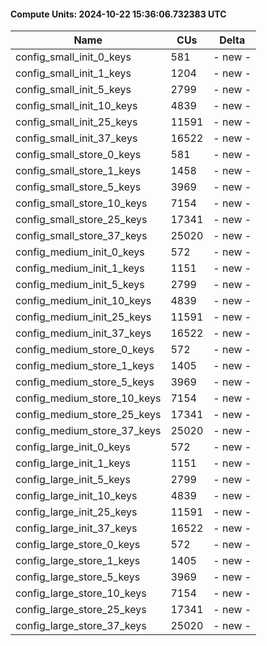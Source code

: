 #### Compute Units: 2024-10-22 15:36:06.732383 UTC

| Name | CUs | Delta |
|------|------|-------|
| config_small_init_0_keys | 581 | - new - |
| config_small_init_1_keys | 1204 | - new - |
| config_small_init_5_keys | 2799 | - new - |
| config_small_init_10_keys | 4839 | - new - |
| config_small_init_25_keys | 11591 | - new - |
| config_small_init_37_keys | 16522 | - new - |
| config_small_store_0_keys | 581 | - new - |
| config_small_store_1_keys | 1458 | - new - |
| config_small_store_5_keys | 3969 | - new - |
| config_small_store_10_keys | 7154 | - new - |
| config_small_store_25_keys | 17341 | - new - |
| config_small_store_37_keys | 25020 | - new - |
| config_medium_init_0_keys | 572 | - new - |
| config_medium_init_1_keys | 1151 | - new - |
| config_medium_init_5_keys | 2799 | - new - |
| config_medium_init_10_keys | 4839 | - new - |
| config_medium_init_25_keys | 11591 | - new - |
| config_medium_init_37_keys | 16522 | - new - |
| config_medium_store_0_keys | 572 | - new - |
| config_medium_store_1_keys | 1405 | - new - |
| config_medium_store_5_keys | 3969 | - new - |
| config_medium_store_10_keys | 7154 | - new - |
| config_medium_store_25_keys | 17341 | - new - |
| config_medium_store_37_keys | 25020 | - new - |
| config_large_init_0_keys | 572 | - new - |
| config_large_init_1_keys | 1151 | - new - |
| config_large_init_5_keys | 2799 | - new - |
| config_large_init_10_keys | 4839 | - new - |
| config_large_init_25_keys | 11591 | - new - |
| config_large_init_37_keys | 16522 | - new - |
| config_large_store_0_keys | 572 | - new - |
| config_large_store_1_keys | 1405 | - new - |
| config_large_store_5_keys | 3969 | - new - |
| config_large_store_10_keys | 7154 | - new - |
| config_large_store_25_keys | 17341 | - new - |
| config_large_store_37_keys | 25020 | - new - |

